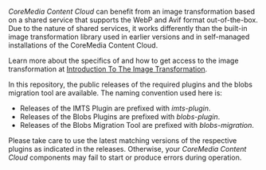 _CoreMedia Content Cloud_ can benefit from an image transformation based on a shared service that supports
the WebP and Avif format out-of-the-box. Due to the nature of shared services, it works differently than the built-in
image transformation library used in earlier versions and in self-managed installations of the CoreMedia Content Cloud.

Learn more about the specifics of and how to get access to the image transformation at
[Introduction To The Image Transformation](https://documentation.coremedia.com/services/image-transformation/image-transformation-cloud/).

In this repository, the public releases of the required plugins and the blobs migration tool are available. The naming convention
used here is:

* Releases of the IMTS Plugin are prefixed with _imts-plugin_.
* Releases of the Blobs Plugins are prefixed with _blobs-plugin_.
* Releases of the Blobs Migration Tool are prefixed with _blobs-migration_.

Please take care to use the latest matching versions of the respective plugins as indicated in the releases. Otherwise, your 
_CoreMedia Content Cloud_ components may fail to start or produce errors during operation.
